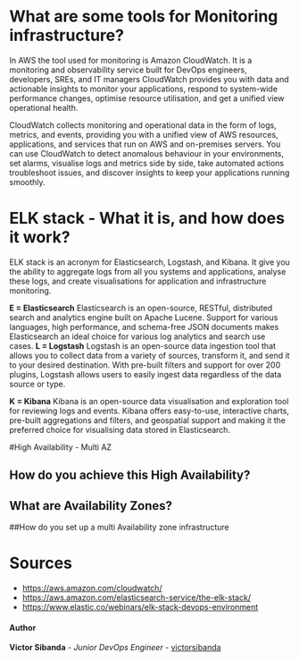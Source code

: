 
# What are some tools for Monitoring infrastructure?

In AWS the tool used for monitoring is Amazon CloudWatch. It is a monitoring and observability service built for DevOps engineers, developers, SREs, and IT managers CloudWatch provides you with data and actionable insights to monitor your applications, respond to system-wide performance changes, optimise resource utilisation, and get a unified view operational health.

CloudWatch collects monitoring and operational data in the form of logs, metrics, and events, providing you with a unified view of AWS resources, applications, and services that run on AWS and on-premises servers. You can use CloudWatch to detect anomalous behaviour in your environments, set alarms, visualise logs and metrics side by side, take automated actions troubleshoot issues, and discover insights to keep your applications running smoothly.

# ELK stack - What it is, and how does it work?

ELK stack is an acronym for Elasticsearch, Logstash, and Kibana. It give you the ability to aggregate logs from all you systems and applications, analyse these logs, and create visualisations for application and infrastructure monitoring.

**E = Elasticsearch**
Elasticsearch is an open-source, RESTful, distributed search and analytics engine built on Apache Lucene. Support for various languages, high performance, and schema-free JSON documents makes Elasticsearch an ideal choice for various log analytics and search use cases.
**L = Logstash**
Logstash is an open-source data ingestion tool that allows you to collect data from a variety of sources, transform it, and send it to your desired destination. With pre-built filters and support for over 200 plugins, Logstash allows users to easily ingest data regardless of the data source or type.

**K = Kibana**
Kibana is an open-source data visualisation and exploration tool for reviewing logs and events. Kibana offers easy-to-use, interactive charts, pre-built aggregations and filters, and geospatial support and making it the preferred choice for visualising data stored in Elasticsearch.

#High Availability - Multi AZ

## How do you achieve this High Availability?

## What are Availability Zones?

##How do you set up a multi Availability zone infrastructure

# **Sources**
- https://aws.amazon.com/cloudwatch/
- https://aws.amazon.com/elasticsearch-service/the-elk-stack/
- https://www.elastic.co/webinars/elk-stack-devops-environment


#### Author
**Victor Sibanda** - *Junior DevOps Engineer* - [victorsibanda](https://github.com/victorsibanda)
